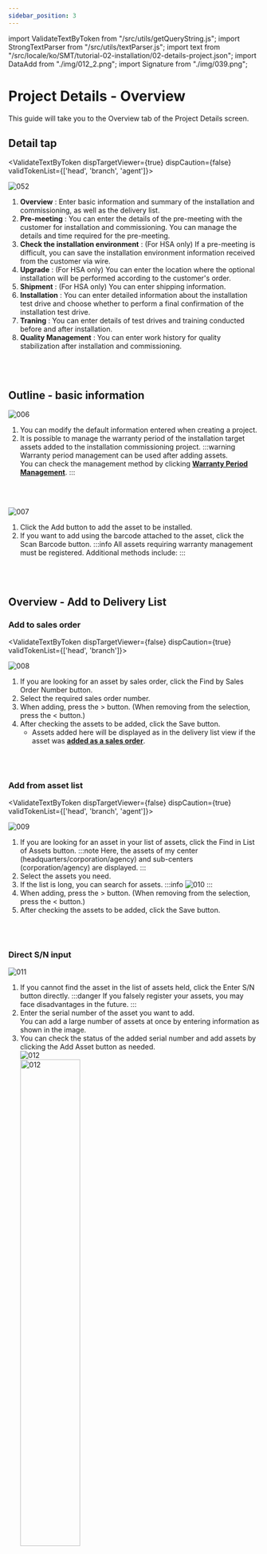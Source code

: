 ```yaml
---
sidebar_position: 3
---
```


import ValidateTextByToken from "/src/utils/getQueryString.js";
import StrongTextParser from "/src/utils/textParser.js";
import text from "/src/locale/ko/SMT/tutorial-02-installation/02-details-project.json";
import DataAdd from "./img/012_2.png";
import Signature from "./img/039.png";

# Project Details - Overview

This guide will take you to the Overview tab of the Project Details screen.

## Detail tap

<ValidateTextByToken dispTargetViewer={true} dispCaution={false} validTokenList={['head', 'branch', 'agent']}>

![052](./img/052.png)
1. **Overview** : Enter basic information and summary of the installation and commissioning, as well as the delivery list.
1. **Pre-meeting** : You can enter the details of the pre-meeting with the customer for installation and commissioning. You can manage the details and time required for the pre-meeting.
1. **Check the installation environment** : (For HSA only) If a pre-meeting is difficult, you can save the installation environment information received from the customer via wire.
1. **Upgrade** : (For HSA only) You can enter the location where the optional installation will be performed according to the customer's order.
1. **Shipment** : (For HSA only) You can enter shipping information.
1. **Installation** : You can enter detailed information about the installation test drive and choose whether to perform a final confirmation of the installation test drive.
1. **Traning** : You can enter details of test drives and training conducted before and after installation.
1. **Quality Management** : You can enter work history for quality stabilization after installation and commissioning.
<br/>
<br/>

## Outline - basic information 
![006](./img/006.png)
1. You can modify the default information entered when creating a project.
1. It is possible to manage the warranty period of the installation target assets added to the installation commissioning project. 
    :::warning 
    Warranty period management can be used after adding assets.
    <br/>You can check the management method by clicking [**Warranty Period Management**](#overview---warranty-management).
    :::
<br/>
<br/>

![007](./img/007.png)
1. Click the Add button to add the asset to be installed.
1. If you want to add using the barcode attached to the asset, click the Scan Barcode button.
    :::info
    All assets requiring warranty management must be registered. Additional methods include:
    :::
</ValidateTextByToken>
<br/>
<br/>

## Overview - Add to Delivery List
### Add to sales order

<ValidateTextByToken dispTargetViewer={false} dispCaution={true} validTokenList={['head', 'branch']}>

![008](./img/008.png)
1. If you are looking for an asset by sales order, click the Find by Sales Order Number button.
1. Select the required sales order number.
1. When adding, press the > button. (When removing from the selection, press the < button.)
1. After checking the assets to be added, click the Save button.
    - Assets added here will be displayed as in the delivery list view if the asset was [**added as a sales order**](#when-assets-are-added-by-sales-order). 
</ValidateTextByToken>
<br/>
<br/>

### Add from asset list

<ValidateTextByToken dispTargetViewer={false} dispCaution={true} validTokenList={['head', 'branch', 'agent']}>

![009](./img/009.png)
1.  If you are looking for an asset in your list of assets, click the Find in List of Assets button.
    :::note
    Here, the assets of my center (headquarters/corporation/agency) and sub-centers (corporation/agency) are displayed.
    :::
1. Select the assets you need.
1. If the list is long, you can search for assets.
    :::info
    ![010](./img/010.png)
    ::: 
1. When adding, press the > button. (When removing from the selection, press the < button.)
1. After checking the assets to be added, click the Save button.
<br/>
<br/>

### Direct S/N input
![011](./img/011.png)
1. If you cannot find the asset in the list of assets held, click the Enter S/N button directly.
    :::danger
    If you falsely register your assets, you may face disadvantages in the future.
    :::
1. Enter the serial number of the asset you want to add.<br/> You can add a large number of assets at once by entering information as shown in the image.
1. You can check the status of the added serial number and add assets by clicking the Add Asset button as needed.<br/>
    ![012](./img/012.png)<br/>
    <div><img src={DataAdd} width="50%" alt="012" /></div>
1. After selecting the model, click the Confirm button.
1. If you have no more assets to add, click the Save button.
<br/>
<br/>

## Overview - Delivery List
When you add an asset, you can see that the asset has been added to the list in the Delivery List field.

### When assets are added by sales order
![013](./img/013.png)
1. If the serial number is not mapped or is not classified as target/non-target for installation for any other reason, it will remain in the queue.
    :::warning
    If there are assets in the queue, you cannot proceed to the next step.
    <br/>Double-click S/N or click the action button to enter the Serial Number, and it will move to the installation target or non-target.
    :::
4. This is a list of models eligible for installation and test drive.
    <br/>If the installation target is checked in the model data, it will be added to the list.
    :::info
   Example: Assets where installation and checklisting are performed and customer inspection is performed -> Equipment
    :::
5. If it is not the installation target, click the model name to deselect the installation target during installation.
  <br/>If deselected from the installation target, it will be moved to the non-installation target list.
6. This is a list of deliveries that are not subject to installation.
    :::info
    Example: Assets that are managed under warranty by serial number but are simply delivered -> Feeder type
    :::
<br/>
<br/>

### If you add an asset from the list of assets held or register the asset directly

![014](./img/014.png)
1. If you add assets directly, there is no queue. The rest of the process follows the same as if the assets were [**added via a sales order**](#when-assets-are-added-by-sales-order).
<br/>
<br/>

## Overview - Warranty Management
![030](./img/030.png)
1. You may attach documentation related to the warranty period. 
1. You can delete uploaded files.
1. You can change the warranty period of all products being installed.
1. You can change the warranty period by double-clicking the warranty period tab of the product you wish to change.
<br/>
<br/>

## Common content
![053](./img/053.png)
    :::info
    This is the common content for each tab in the project details screen. Please refer to the contents below for each item in the common content.
    :::
<br/>
<br/>

### Common content - 1/3
![048](./img/048.png)
1. You can check the code of the installation and commissioning project.
1. After completing the installation and commissioning, the operator must click the Project Complete button. When the button is clicked, the tasks in all tabs will be processed as completed.
    :::warning
     You can change the warranty period start date in the pop-up window that appears when you click the Complete button.
    <br/>You must check again to see if the warranty period start date is correct before proceeding with the completion process.
    :::
1. When Project Completion is selected, the button becomes active. The administrator clicks the Approve Project button after checking the project results.
    :::warning
     You can change the warranty period start date in the pop-up window that appears when you click the Complete button.
    <br/>You must check again to see if the warranty period start date is correct before proceeding with the completion process.
    :::
1. You can check the installation test drive report by clicking. The report is automatically generated when you complete all the checklists in the Installation tab.
1. You can add attachments for reference to your project.
<br/>
<br/>

### Common content - 2/3
![049](./img/049.png)
1. Check the customer information and click the Edit button if any changes are needed.
1. If you need to change the customer reviewer, click the Change button.
1. For the responsible center, changes cannot be made after the project is created.
1. You can add project managers by clicking the Add button.
<br/>
<br/>

### Common content - 3/3
![050](./img/050.png)
1. You can check the project's activity history in a timeline.
1. Comments allow engineers and managers to communicate with each other.
    :::tip
    **Important** If you check the box and write a comment, an email will be sent to the people registered in the project.
    :::
1. Use this if you need to cancel a project. The button will be disabled once the installation and commissioning tasks are complete.
1. You can select your favorites.
</ValidateTextByToken>





